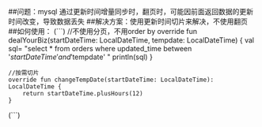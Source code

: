 ##问题：mysql 通过更新时间增量同步时，翻页时，可能因前面返回数据的更新时间改变，导致数据丢失
##解决方案：使用更新时间切片来解决，不使用翻页
##如何使用：
 (```)
   //不使用分页，不用order by 
    override fun dealYourBiz(startDateTime: LocalDateTime, tempdate: LocalDateTime) {
        val sql= "select * from orders where updated_time between '$startDateTime' and '$tempdate'  "
        println(sql)
    }

    //按需切片
    override fun changeTempDate(startDateTime: LocalDateTime): LocalDateTime {
        return startDateTime.plusHours(12)
    }
(```)

